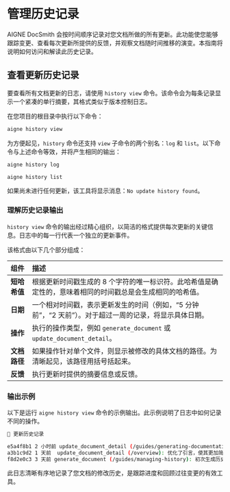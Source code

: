 # 管理历史记录

AIGNE DocSmith 会按时间顺序记录对您文档所做的所有更新。此功能使您能够跟踪变更、查看每次更新所提供的反馈，并观察文档随时间推移的演变。本指南将说明如何访问和解读此历史记录。

## 查看更新历史记录

要查看所有文档更新的日志，请使用 `history view` 命令。该命令会为每条记录显示一个紧凑的单行摘要，其格式类似于版本控制日志。

在您项目的根目录中执行以下命令：

```bash 查看历史记录 icon=material-symbols:history
aigne history view
```

为方便起见，`history` 命令还支持 `view` 子命令的两个别名：`log` 和 `list`。以下命令与上述命令等效，并将产生相同的输出：

```bash
aigne history log
```

```bash
aigne history list
```

如果尚未进行任何更新，该工具将显示消息：`No update history found`。

### 理解历史记录输出

`history view` 命令的输出经过精心组织，以简洁的格式提供每次更新的关键信息。日志中的每一行代表一个独立的更新事件。

该格式由以下几个部分组成：

| 组件 | 描述 |
| :--- | :--- |
| **短哈希值** | 根据更新时间戳生成的 8 个字符的唯一标识符。此哈希值是确定性的，意味着相同的时间戳总是会生成相同的哈希值。 |
| **日期** | 一个相对时间戳，表示更新发生的时间（例如，“5 分钟前”，“2 天前”）。对于超过一周的记录，将显示具体日期。 |
| **操作** | 执行的操作类型，例如 `generate_document` 或 `update_document_detail`。 |
| **文档路径** | 如果操作针对单个文件，则显示被修改的具体文档的路径。为清晰起见，该路径用括号括起来。 |
| **反馈** | 执行更新时提供的摘要信息或反馈。 |

### 输出示例

以下是运行 `aigne history view` 命令的示例输出。此示例说明了日志中如何记录不同的操作。

```bash
📜 更新历史记录

e5a4f8b1 2 小时前 update_document_detail (/guides/generating-documentation): 新增了关于高级配置选项的章节。
a3b1c9d2 1 天前  update_document_detail (/overview): 优化了引言，使其更加简洁。
f8d2e0c3 3 天前 generate_document (/guides/managing-history): 初次生成历史记录管理指南。
```

此日志清晰有序地记录了您文档的修改历史，是跟踪进度和回顾过往变更的有效工具。